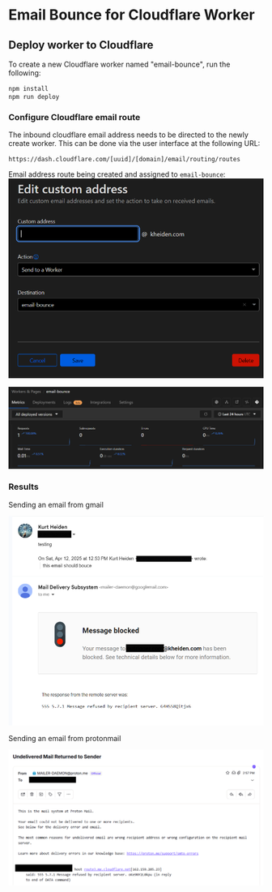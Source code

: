 # Email Bounce for Cloudflare Worker

## Deploy worker to Cloudflare

To create a new Cloudflare worker named "email-bounce", run the following:

```
npm install
npm run deploy
```

### Configure Cloudflare email route

The inbound cloudflare email address needs to be directed to the newly create worker. This can be done via the user interface at the following URL:

```
https://dash.cloudflare.com/[uuid]/[domain]/email/routing/routes
```
Email address route being created and assigned to `email-bounce`:
![Screenshot of email address](documentation\media\Screenshot-address.png)


![Screenshot of Cloudflare worker](documentation\media\Screenshot-worker.png)

### Results

Sending an email from gmail

![Bounce rejection message from gmail](documentation\media\Screenshot-gmail.png)

Sending an email from protonmail

![Bounce rejection message from protonmail](documentation\media\Screenshot-proton.png)